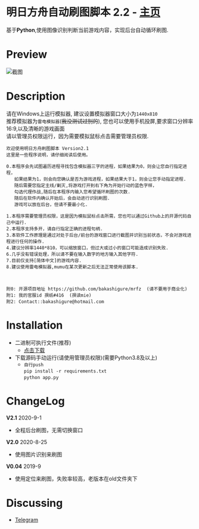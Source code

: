 明日方舟自动刷图脚本 2.2 - [主页](https://github.con/bakashigure/mrfz)
=========================

基于**Python**,使用图像识别判断当前游戏内容，实现后台自动循环刷图. 

Preview
=========================
![截图](https://raw.githubusercontent.com/bakashigure/mrfz/master/img/sample.png)


Description
=========================
请在Windows上运行模拟器, 建议设置模拟器窗口大小为`1440x810`  
推荐模拟器为`雷电模拟器`(~~我没测试过别的~~), 您也可以使用手机投屏,要求窗口分辨率16:9,以及清晰的游戏画面   
请以管理员权限运行，因为需要模拟鼠标点击需要管理员权限.

    欢迎使用明日方舟刷图脚本 Version2.1
    这里是一些程序说明，请仔细阅读后使用。

    0.本程序会先试图遍历进程寻找包含模拟器三字的进程，如果结果为0，则会让您自行指定进程，
       如果结果为1，则会向您确认是否为游戏进程，如果结果大于1，则会让您手动指定进程.
       随后需要您指定主线/剿灭,将游戏打开到右下角为开始行动的蓝色字样，
       勾选代理作战,随后在本程序内输入您希望循环刷图的次数.
       随后在软件内确认开始后，会自动进行识别刷图.
       游戏可以放在后台，但请不要最小化.

    1.本程序需要管理员权限，这是因为模拟鼠标点击所需，您也可以通过Github上的开源代码自己中运行.
    2.本程序支持多开，请自行指定正确的进程句柄.
    3.本软件工作原理是通过对处于后台/前台的游戏窗口进行截图并识别当前状态，不会对游戏进程进行任何的操作.
    4.建议分辨率1440*810，可以缩放窗口，但过大或过小的窗口可能造成识别失败.
    6.几乎没有错误处理，所以请不要在输入数字的地方输入其他字符.
    7.目前仅支持[简体中文]的游戏内容.
    8.建议使用雷电模拟器,mumu在某次更新之后无法正常使用该脚本.



    附0: 开源项目地址 https://github.com/bakashigure/mrfz  (请不要用于商业化)
    附1: 我的官服id 孭纸#416  (孭读mie)
    附2: Contact::bakashigure@hotmail.com

Installation
=========================
 * 二进制可执行文件(推荐)
    * [点击下载](https://github.com/bakashigure/mrfz/releases)
 * 下载源码手动运行(请使用管理员权限)(需要Python3.8及以上)
    * `自行push`  
      `pip install -r requirements.txt`  
      `python app.py`



ChangeLog
=========================
**V2.1** 2020-9-1
  - 全程后台刷图，无需切换窗口

**V2.0** 2020-8-25
  - 使用图片识别来刷图

**V0.04** 2019-9
  - 使用定位来刷图，失败率较高，老版本在old文件夹下

Discussing
=========================
- [Telegram](https://t.me/bakashigure)
